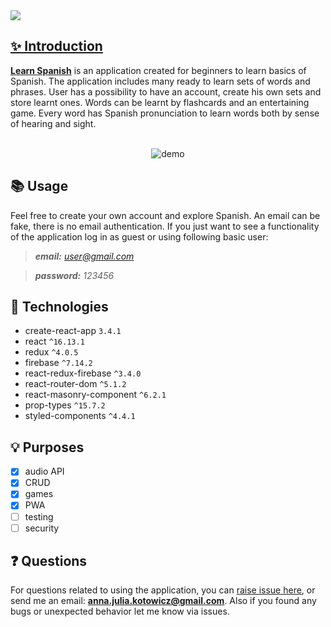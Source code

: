 <a href="https://learn-spanish.web.app">
  <img
     alt=" "
     src="https://user-images.githubusercontent.com/32198905/99290187-3cea3f00-283e-11eb-8727-a9159cb1e083.jpg"
</a>

## ✨ Introduction
[**Learn Spanish**](https://learn-spanish.web.app/) is an application created for beginners to learn basics of Spanish. The application includes many ready to learn sets of words and phrases. User has a possibility to have an account, create his own sets and store learnt ones. Words can be learnt by flashcards and an entertaining game. Every word has Spanish pronunciation to learn words both by sense of hearing and sight.

<br />
<div align="center">
  <img
    alt="demo"
    src="https://user-images.githubusercontent.com/32198905/99290436-92bee700-283e-11eb-919c-8768032231db.gif"
  />
</div>

## 📚 Usage
Feel free to create your own account and explore Spanish. An email can be fake, there is no email authentication.
If you just want to see a functionality of the application log in as guest or using following basic user:
> ***email:** user@gmail.com*

> ***password:** 123456*

## 🔧 Technologies
+ create-react-app `3.4.1`
+ react `^16.13.1`
+ redux `^4.0.5`
+ firebase `^7.14.2`
+ react-redux-firebase `^3.4.0`
+ react-router-dom `^5.1.2`
+ react-masonry-component `^6.2.1`
+ prop-types `^15.7.2`
+ styled-components `^4.4.1`

## 💡 Purposes
- [x] audio API
- [x] CRUD
- [x] games
- [x] PWA
- [ ] testing
- [ ] security

## ❓ Questions
For questions related to using the application, you can [raise issue here](https://github.com/kodowicz/learn-spanish/issues/new), or send me an email: [**anna.julia.kotowicz@gmail.com**](mailto:anna.julia.kotowicz@gmail.com). Also if you found any bugs or unexpected behavior let me know via issues.
